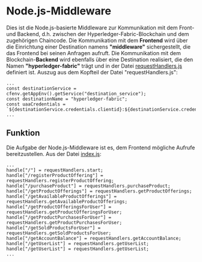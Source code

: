 # Node.js-Middleware
Dies ist die Node.js-basierte Middleware zur Kommunikation mit dem Front- und Backend, d.h. zwischen der Hyperledger-Fabric-Blockchain und dem zugehörigen Chaincode. 
Die Kommunikation mit dem **Frontend** wird über die Einrichtung einer Destination namens **"middleware"** sichergestellt, die das Frontend bei seinen Anfragen aufruft. 
Die Kommunikation mit dem Blockchain-**Backend** wird ebenfalls über eine Destination realisiert, die den Namen **"hyperledger-fabric"** trägt und in der Datei [requestHandlers.js](https://github.com/CamelotITLab/Blockchain_mit_SAP/blob/master/Kapitel_6/Hyperledger_Fabric/energymarket/middleware/requestHandlers.js) definiert ist. 
Auszug aus dem Kopfteil der Datei "requestHandlers.js":
```
...
const destinationService = cfenv.getAppEnv().getService("destination_service");
const destinationName = "hyperledger-fabric";
const uaaCredentials = `${destinationService.credentials.clientid}:${destinationService.credentials.clientsecret}`;
...
```
## Funktion
Die Aufgabe der Node.js-Middleware ist es, dem Frontend mögliche Aufrufe bereitzustellen. 
Aus der Datei [index.js](https://github.com/CamelotITLab/Blockchain_mit_SAP/blob/master/Kapitel_6/Hyperledger_Fabric/energymarket/middleware/index.js):
```
...
handle["/"] = requestHandlers.start;
handle["/registerProductOffering"] = requestHandlers.registerProductOffering;
handle["/purchaseProduct"] = requestHandlers.purchaseProduct;
handle["/getProductOfferings"] = requestHandlers.getProductOfferings;
handle["/getAvailableProductOfferings"] = requestHandlers.getAvailableProductOfferings;
handle["/getProductOfferingsForUser"] = requestHandlers.getProductOfferingsForUser;
handle["/getProductPurchasesForUser"] = requestHandlers.getProductPurchasesForUser;
handle["/getSoldProductsForUser"] = requestHandlers.getSoldProductsForUser;
handle["/getAccountBalance"] = requestHandlers.getAccountBalance;
handle["/getUserList"] = requestHandlers.getUserList;
handle["/getUserList"] = requestHandlers.getUserList;
...
```

